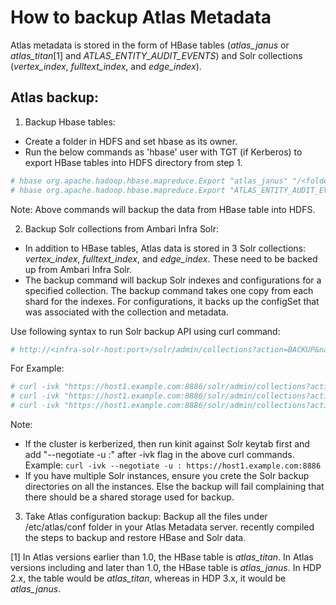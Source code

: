 # How to backup Atlas Metadata
Atlas metadata is stored in the form of HBase tables (_atlas_janus_ or _atlas_titan_[1] and _ATLAS_ENTITY_AUDIT_EVENTS_) and Solr collections (_vertex_index_, _fulltext_index_, and _edge_index_).

## Atlas backup:

1. Backup Hbase tables:
- Create a folder in HDFS and set hbase as its owner.
- Run the below commands as 'hbase' user with TGT (if Kerberos) to export HBase tables into HDFS directory from step 1.
```bash
# hbase org.apache.hadoop.hbase.mapreduce.Export "atlas_janus" "/<folder>/atlas_janus"
# hbase org.apache.hadoop.hbase.mapreduce.Export "ATLAS_ENTITY_AUDIT_EVENTS" "/<folder>/ATLAS_ENTITY_AUDIT_EVENTS"
```

Note: Above commands will backup the data from HBase table into HDFS.

2. Backup Solr collections from Ambari Infra Solr:
- In addition to HBase tables, Atlas data is stored in 3 Solr collections: _vertex_index_, _fulltext_index_, and _edge_index_. These need to be backed up from Ambari Infra Solr.
- The backup command will backup Solr indexes and configurations for a specified collection. The backup command takes one copy from each shard for the indexes. For configurations, it backs up the configSet that was associated with the collection and metadata.

Use following syntax to run Solr backup API using curl command:
```bash
# http://<infra-solr-host:port>/solr/admin/collections?action=BACKUP&name=myBackupName&collection=<myCollectionName>&location=/path/to/my/shared/drive
```
For Example:
```bash
# curl -ivk "https://host1.example.com:8886/solr/admin/collections?action=BACKUP&name=vertex_index_bkp&collection=vertex_index&location=/opt/vertex_index_backup"
# curl -ivk "https://host1.example.com:8886/solr/admin/collections?action=BACKUP&name=edge_index_bkp&collection=edge_index&location=/opt/edge_index_backup"
# curl -ivk "https://host1.example.com:8886/solr/admin/collections?action=BACKUP&name=fulltext_index_bkp&collection=fulltext_index&location=/opt/fulltext_index_backup"
```

Note:
- If the cluster is kerberized, then run kinit against Solr keytab first and add "--negotiate -u :" after -ivk flag in the above curl commands.
Example: `curl -ivk --negotiate -u : https://host1.example.com:8886`
- If you have multiple Solr instances, ensure you crete the Solr backup directories on all the instances. Else the backup will fail complaining that there should be a shared storage used for backup.

3. Take Atlas configuration backup: Backup all the files under /etc/atlas/conf folder in your Atlas Metadata server. recently compiled the steps to backup and restore HBase and Solr data.

[1] In Atlas versions earlier than 1.0, the HBase table is _atlas_titan_. In Atlas versions including and later than 1.0, the HBase table is _atlas_janus_. In HDP 2.x, the table would be _atlas_titan_, whereas in HDP 3.x, it would be _atlas_janus_.
